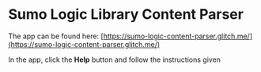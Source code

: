 Sumo Logic Library Content Parser
=================

The app can be found here:  [https://sumo-logic-content-parser.glitch.me/](https://sumo-logic-content-parser.glitch.me/)

In the app, click the __Help__ button and follow the instructions given
